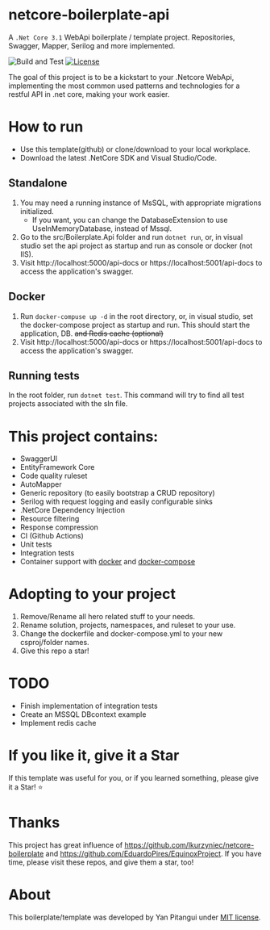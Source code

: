 # netcore-boilerplate-api
A `.Net Core 3.1` WebApi boilerplate / template project. Repositories, Swagger, Mapper, Serilog and more implemented. 


![Build and Test](https://github.com/yanpitangui/netcore-boilerplate-api/workflows/Build%20and%20Test/badge.svg)
[![License](https://img.shields.io/github/license/yanpitangui/netcore-boilerplate-api.svg)](LICENSE)

The goal of this project is to be a kickstart to your .Netcore WebApi, implementing the most common used patterns
and technologies for a restful API in .net core, making your work easier.

# How to run
- Use this template(github) or clone/download to your local workplace.
- Download the latest .NetCore SDK and Visual Studio/Code.

## Standalone
1. You may need a running instance of MsSQL, with appropriate migrations initialized.
	- If you want, you can change the DatabaseExtension to use UseInMemoryDatabase, instead of Mssql.
2. Go to the src/Boilerplate.Api folder and run ``dotnet run``, or, in visual studio set the api project as startup and run as console or docker (not IIS).
3. Visit http://localhost:5000/api-docs or https://localhost:5001/api-docs to access the application's swagger.

## Docker
1. Run ``docker-compuse up -d`` in the root directory, or, in visual studio, set the docker-compose project as startup and run. This should start the application, DB. ~~and Redis cache (optional)~~
2. Visit http://localhost:5000/api-docs or https://localhost:5001/api-docs to access the application's swagger.

## Running tests
In the root folder, run ``dotnet test``. This command will try to find all test projects associated with the sln file.

# This project contains:
- SwaggerUI
- EntityFramework Core
- Code quality ruleset
- AutoMapper
- Generic repository (to easily bootstrap a CRUD repository)
- Serilog with request logging and easily configurable sinks
- .NetCore Dependency Injection
- Resource filtering
- Response compression
- CI (Github Actions)
- Unit tests
- Integration tests
- Container support with [docker](src/Boilerplate.Api/dockerfile) and [docker-compose](docker-compose.yml)

# Adopting to your project
1. Remove/Rename all hero related stuff to your needs.
2. Rename solution, projects, namespaces, and ruleset to your use.
3. Change the dockerfile and docker-compose.yml to your new csproj/folder names.
3. Give this repo a star!

# TODO
- Finish implementation of integration tests
- Create an MSSQL DBcontext example
- Implement redis cache

# If you like it, give it a Star
If this template was useful for you, or if you learned something, please give it a Star! :star:

# Thanks
This project has great influence of https://github.com/lkurzyniec/netcore-boilerplate and https://github.com/EduardoPires/EquinoxProject. If you have time, please visit these repos, and give them a star, too!

# About
This boilerplate/template was developed by Yan Pitangui under [MIT license](LICENSE).
